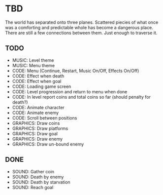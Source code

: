 TBD
===

The world has separated onto three planes.
Scattered piecies of what once was a comforting and
predictable whole has become a dangerous place.
There are still a few connections between them.
Just enough to traverse it.


TODO
----

* MUSIC: Level theme
* MUSIC: Menu theme
* CODE: Menu (Continue, Restart, Music On/Off, Effects On/Off)
* CODE: Effect when death
* CODE: Effect when goal
* CODE: Loading game screen
* CODE: Level progression and return to menu when done
* CODE: In level report coins and total coins so far (should penalty for death?)
* CODE: Animate character
* CODE: Animate enemy
* CODE: Scroll between positions
* GRAPHICS: Draw coins
* GRAPHICS: Draw platforms
* GRAPHICS: Draw goal
* GRAPHICS: Draw enemy
* GRAPHICS: Draw un-bound enemy

DONE
----

* SOUND: Gather coin
* SOUND: Death by enemy
* SOUND: Death by starvation
* SOUND: Reach goal
